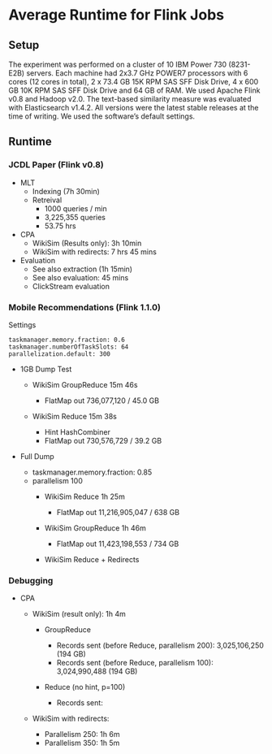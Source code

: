 # Average Runtime for Flink Jobs

## Setup

The experiment was performed on a cluster of 10 IBM Power 730 (8231-E2B) servers. Each machine had 2x3.7 GHz POWER7 processors with 6 cores (12 cores in total), 2 x 73.4 GB 15K RPM SAS SFF Disk Drive, 4 x 600 GB 10K RPM SAS SFF Disk Drive and 64 GB of RAM.
We used Apache Flink v0.8 and Hadoop v2.0. The text-based similarity measure was evaluated with Elasticsearch v1.4.2. All versions were the latest stable releases at the time of writing. We used the software’s default settings.

## Runtime

### JCDL Paper (Flink v0.8)

- MLT
    - Indexing (7h 30min)
    - Retreival
        - 1000 queries / min
        - 3,225,355 queries
        - 53.75 hrs
- CPA
    - WikiSim (Results only): 3h 10min
    - WikiSim with redirects: 7 hrs 45 mins
- Evaluation
    - See also extraction (1h 15min)
    - See also evaluation: 45 mins
    - ClickStream evaluation

### Mobile Recommendations (Flink 1.1.0)

Settings
```
taskmanager.memory.fraction: 0.6
taskmanager.numberOfTaskSlots: 64
parallelization.default: 300
```

- 1GB Dump Test
    - WikiSim GroupReduce   15m 46s
        - FlatMap out       736,077,120 / 45.0 GB

    - WikiSim Reduce        15m 38s
        - Hint HashCombiner
        - FlatMap out       730,576,729 / 39.2 GB

- Full Dump
    - taskmanager.memory.fraction: 0.85
    - parallelism 100
        - WikiSim Reduce            1h 25m
            - FlatMap out           11,216,905,047 / 638 GB

        - WikiSim GroupReduce       1h 46m
            - FlatMap out           11,423,198,553 / 734 GB

        - WikiSim Reduce + Redirects



### Debugging

- CPA
    - WikiSim (result only): 1h 4m
        - GroupReduce
            - Records sent (before Reduce, parallelism 200): 3,025,106,250 (194 GB)
            - Records sent (before Reduce, parallelism 100): 3,024,990,488 (194 GB)

        - Reduce (no hint, p=100)
            - Records sent:

    - WikiSim with redirects:
        - Parallelism 250: 1h 6m
        - Parallelism 350: 1h 5m

